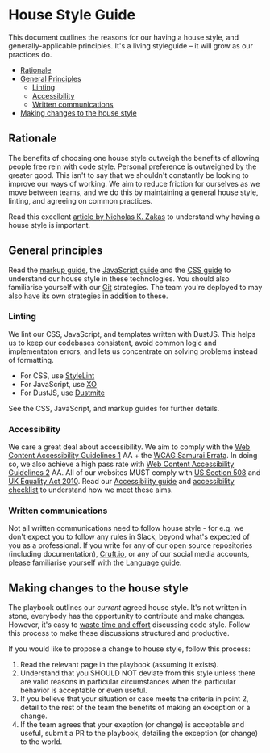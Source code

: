 House Style Guide
======================

This document outlines the reasons for our having a house style, and generally-applicable principles. It's a living styleguide – it will grow as our practices do.

- [Rationale](#rationale)
- [General Principles](#general-principles)
  - [Linting](#linting)
  - [Accessibility](#accessibility)
  - [Written communications](#written-communications)
- [Making changes to the house style](#making-changes-to-the-house-style)


## Rationale

The benefits of choosing one house style outweigh the benefits of allowing people free rein with code style. Personal preference is outweighed by the greater good. This isn't to say that we shouldn't constantly be looking to improve our ways of working. We aim to reduce friction for ourselves as we move between teams, and we do this by maintaining a general house style, linting, and agreeing on common practices. 

Read this excellent [article by Nicholas K. Zakas](https://www.smashingmagazine.com/2012/10/why-coding-style-matters/) to understand why having a house style is important. 


## General principles

Read the [markup guide](../technologies/markup.md), the [JavaScript guide](../technologies/javascript.md) and the [CSS guide](../technologies/css.md) to understand our house style in these technologies. You should also familiarise yourself with our [Git](../practices/git.md) strategies. The team you're deployed to may also have its own strategies in addition to these. 

### Linting

We lint our CSS, JavaScript, and templates written with DustJS. This helps us to keep our codebases consistent, avoid common logic and implementaton errors, and lets us concentrate on solving problems instead of formatting. 

* For CSS, use [StyleLint](https://github.com/stylelint/stylelint)
* For JavaScript, use [XO](https://github.com/sindresorhus/xo)
* For DustJS, use [Dustmite](https://www.npmjs.com/package/dustmite)

See the CSS, JavaScript, and markup guides for further details. 

### Accessibility 

We care a great deal about accessibility. We aim to comply with the [Web Content Accessibility Guidelines 1](https://www.w3.org/TR/WCAG10/) AA + the [WCAG Samurai Errata](http://www.wcagsamurai.org/erratas/introduction/). In doing so, we also achieve a high pass rate with [Web Content Accessibility Guidelines 2](https://www.w3.org/TR/WCAG20/) AA. All of our websites MUST comply with [US Section 508](https://www.section508.gov/) and [UK Equality Act 2010](http://www.legislation.gov.uk/ukpga/2010/15/contents). Read our [Accessibility guide](../practices/accessibility.md) and [accessibility checklist](../practices/accessibility-checklist.md) to understand how we meet these aims. 

### Written communications

Not all written communications need to follow house style - for e.g. we don't expect you to follow any rules in Slack, beyond what's expected of you as a professional. If you write for any of our open source repositories (including documentation), [Cruft.io](http://cruft.io/), or any of our social media accounts, please familiarise yourself with the [Language guide](../practices/language.md). 


## Making changes to the house style

The playbook outlines our _current_ agreed house style. It's not written in stone, everybody has the opportunity to contribute and make changes. However, it's easy to [waste time and effort](https://en.wikipedia.org/wiki/Law_of_triviality) discussing code style. Follow this process to make these discussions structured and productive.

If you would like to propose a change to house style, follow this process:

1. Read the relevant page in the playbook (assuming it exists).
2. Understand that you SHOULD NOT deviate from this style unless there are valid reasons in particular circumstances when the particular behavior is acceptable or even useful.
3. If you believe that your situation or case meets the criteria in point 2, detail to the rest of the team the benefits of making an exception or a change. 
4. If the team agrees that your exeption (or change) is acceptable and useful, submit a PR to the playbook, detailing the exception (or change) to the world.
